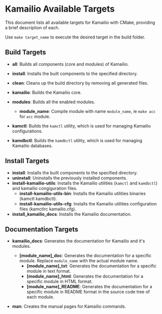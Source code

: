# Kamailio Available Targets

This document lists all available targets for Kamailio with CMake, providing a brief description of each.

Use `make target_name` to execute the desired target in the build folder.

## Build Targets

- **all**: Builds all components (core and modules) of Kamailio.
- **install**: Installs the built components to the specified directory.
- **clean**: Cleans up the build directory by removing all generated files.
- **kamailio**: Builds the Kamailio core.
- **modules**: Builds all the enabled modules.
  + **module_name**: Compile module with name `module_name`, ie `make acc` for `acc` module.

- **kamctl**: Builds the `kamctl` utility, which is used for managing Kamailio configurations.
- **kamdbctl**: Builds the `kamdbctl` utility, which is used for managing Kamailio databases.

## Install Targets

- **install**: Installs the built components to the specified directory.
- **uninstall**: Uninstalls the previously installed components.
- **install-kamailio-utils**: Installs the Kamailio utilities (`kamctl` and `kamdbctl`) and kamailio congiguration files.
  + **install-kamailio-utils-bin**: Installs the Kamailio utilities binaries (kamctl kamdbctl).
  + **install-kamailio-utils-cfg**: Installs the Kamailio utilities configuration files (kamctlrc kamailio.cfg).
- **install_kamailio_docs**: Installs the Kamailio documentation.

## Documentation Targets

- **kamailio_docs**: Generates the documentation for Kamailio and it's modules.
  + **[module_name]_doc**: Generates the documentation for a specific module. Replace `module_name` with the actual module name.
    * **[module_name]_txt**: Generates the documentation for a specific module in text format.
    * **[module_name]_html**: Generates the documentation for a specific module in HTML format.
    * **[module_name]_README**: Generates the documentation for a specific module in README format in the source code tree of each module.

- **man**: Creates the manual pages for Kamailio commands.
